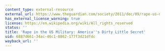 ```yaml
---
content_type: external-resource
external_url: https://www.theguardian.com/society/2011/dec/09/rape-us-military
has_external_license_warning: true
license: https://en.wikipedia.org/wiki/All_rights_reserved
status: ''
title: 'Rape in the US Military: America''s Dirty Little Secret'
uid: 6887d661-34ac-46c1-8862-177f3d21dfdc
wayback_url: ''
---
```

